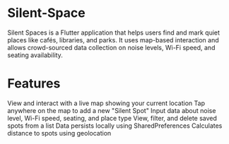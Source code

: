 # Silent-Space
Silent Spaces is a Flutter application that helps users find and mark quiet places like cafés, libraries, and parks. It uses map-based interaction and allows crowd-sourced data collection on noise levels, Wi-Fi speed, and seating availability.

# Features
View and interact with a live map showing your current location
Tap anywhere on the map to add a new "Silent Spot"
Input data about noise level, Wi-Fi speed, seating, and place type
View, filter, and delete saved spots from a list
Data persists locally using SharedPreferences
Calculates distance to spots using geolocation
